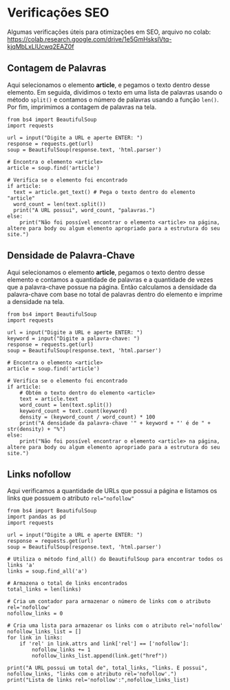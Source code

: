 # Verificações SEO
Algumas verificações úteis para otimizações em SEO, arquivo no colab: https://colab.research.google.com/drive/1e5GmHsksIVtq-kjqMbLxLlUcwq2EAZ0f

## **Contagem de Palavras**
Aqui selecionamos o elemento **article**, e pegamos o texto dentro desse elemento. Em seguida, dividimos o texto em uma lista de palavras usando o método `split()` e contamos o número de palavras usando a função `len()`. Por fim, imprimimos a contagem de palavras na tela.

```
from bs4 import BeautifulSoup
import requests

url = input("Digite a URL e aperte ENTER: ")
response = requests.get(url)
soup = BeautifulSoup(response.text, 'html.parser')

# Encontra o elemento <article>
article = soup.find('article')

# Verifica se o elemento foi encontrado
if article:
  text = article.get_text() # Pega o texto dentro do elemento "article"
  word_count = len(text.split())
  print("A URL possui", word_count, "palavras.")
else:
    print("Não foi possível encontrar o elemento <article> na página, altere para body ou algum elemento apropriado para a estrutura do seu site.")
```


## **Densidade de Palavra-Chave**
Aqui selecionamos o elemento **article**, pegamos o texto dentro desse elemento e contamos a quantidade de palavras e a quantidade de vezes que a palavra-chave possue na página. Então calculamos a densidade da palavra-chave com base no total de palavras dentro do elemento e imprime a densidade na tela.

```
from bs4 import BeautifulSoup
import requests

url = input("Digite a URL e aperte ENTER: ")
keyword = input("Digite a palavra-chave: ")
response = requests.get(url)
soup = BeautifulSoup(response.text, 'html.parser')

# Encontra o elemento <article>
article = soup.find('article')

# Verifica se o elemento foi encontrado
if article:
    # Obtém o texto dentro do elemento <article>
    text = article.text
    word_count = len(text.split())
    keyword_count = text.count(keyword)
    density = (keyword_count / word_count) * 100
    print("A densidade da palavra-chave '" + keyword + "' é de " + str(density) + "%")
else:
    print("Não foi possível encontrar o elemento <article> na página, altere para body ou algum elemento apropriado para a estrutura do seu site.")
```

## **Links nofollow** 
Aqui verificamos a quantidade de URLs que possui a página e listamos os links que possuem o atributo `rel="nofollow"`

```
from bs4 import BeautifulSoup
import pandas as pd
import requests

url = input("Digite a URL e aperte ENTER: ")
response = requests.get(url)
soup = BeautifulSoup(response.text, 'html.parser')

# Utiliza o método find_all() do BeautifulSoup para encontrar todos os links 'a'
links = soup.find_all('a')

# Armazena o total de links encontrados
total_links = len(links)

# Cria um contador para armazenar o número de links com o atributo rel='nofollow'
nofollow_links = 0

# Cria uma lista para armazenar os links com o atributo rel='nofollow'
nofollow_links_list = []
for link in links:
    if 'rel' in link.attrs and link['rel'] == ['nofollow']:
        nofollow_links += 1
        nofollow_links_list.append(link.get("href"))

print("A URL possui um total de", total_links, "links. E possui", nofollow_links, "links com o atributo rel='nofollow'.")
print("Lista de links rel='nofollow':",nofollow_links_list)
```
